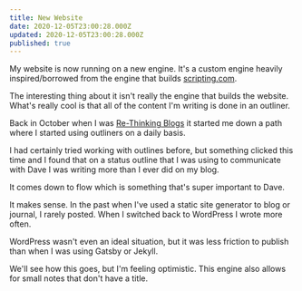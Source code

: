 ```yaml
---
title: New Website
date: 2020-12-05T23:00:28.000Z
updated: 2020-12-05T23:00:28.000Z
published: true
---
```


My website is now running on a new engine. It's a custom engine heavily inspired/borrowed from the engine that builds [scripting.com](http://scripting.com/).

The interesting thing about it isn't really the engine that builds the website. What's really cool is that all of the content I'm writing is done in an outliner.

Back in October when I was [Re-Thinking Blogs](/2020-10/18/re-thinking-blogs/) it started me down a path where I started using outliners on a daily basis.

I had certainly tried working with outlines before, but something clicked this time and I found that on a status outline that I was using to communicate with Dave I was writing more than I ever did on my blog.

It comes down to flow which is something that's super important to Dave.

It makes sense. In the past when I've used a static site generator to blog or journal, I rarely posted. When I switched back to WordPress I wrote more often.

WordPress wasn't even an ideal situation, but it was less friction to publish than when I was using Gatsby or Jekyll. 

We'll see how this goes, but I'm feeling optimistic. This engine also allows for small notes that don't have a title.

